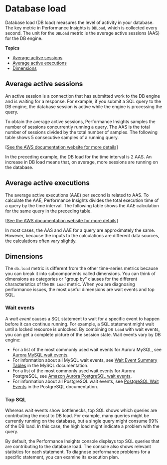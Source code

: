 # Database load<a name="USER_PerfInsights.Overview.ActiveSessions"></a>

Database load \(DB load\) measures the level of activity in your database\. The key metric in Performance Insights is `DBLoad`, which is collected every second\. The unit for the `DBLoad` metric is the average active sessions \(AAS\) for the DB engine\. 

**Topics**
+ [Average active sessions](#USER_PerfInsights.Overview.ActiveSessions.AAS)
+ [Average active executions](#USER_PerfInsights.Overview.ActiveSessions.AAE)
+ [Dimensions](#USER_PerfInsights.Overview.ActiveSessions.dimensions)

## Average active sessions<a name="USER_PerfInsights.Overview.ActiveSessions.AAS"></a>

An active session is a connection that has submitted work to the DB engine and is waiting for a response\. For example, if you submit a SQL query to the DB engine, the database session is active while the engine is processing the query\.

To obtain the average active sessions, Performance Insights samples the number of sessions concurrently running a query\. The AAS is the total number of sessions divided by the total number of samples\. The following table shows 5 consecutive samples of a running query\.

[\[See the AWS documentation website for more details\]](http://docs.aws.amazon.com/AmazonRDS/latest/AuroraUserGuide/USER_PerfInsights.Overview.ActiveSessions.html)

In the preceding example, the DB load for the time interval is 2 AAS\. An increase in DB load means that, on average, more sessions are running on the database\.

## Average active executions<a name="USER_PerfInsights.Overview.ActiveSessions.AAE"></a>

The average active executions \(AAE\) per second is related to AAS\. To calculate the AAE, Performance Insights divides the total execution time of a query by the time interval\. The following table shows the AAE calculation for the same query in the preceding table\.

[\[See the AWS documentation website for more details\]](http://docs.aws.amazon.com/AmazonRDS/latest/AuroraUserGuide/USER_PerfInsights.Overview.ActiveSessions.html)

In most cases, the AAS and AAE for a query are approximately the same\. However, because the inputs to the calculations are different data sources, the calculations often vary slightly\.

## Dimensions<a name="USER_PerfInsights.Overview.ActiveSessions.dimensions"></a>

The `db.load` metric is different from the other time\-series metrics because you can break it into subcomponents called dimensions\. You can think of dimensions as categories or "group by" clauses for the different characteristics of the `DB Load` metric\. When you are diagnosing performance issues, the most useful dimensions are wait events and top SQL\.

### Wait events<a name="USER_PerfInsights.Overview.ActiveSessions.waits"></a>

A *wait event* causes a SQL statement to wait for a specific event to happen before it can continue running\. For example, a SQL statement might wait until a locked resource is unlocked\. By combining `DB Load` with wait events, you can get a complete picture of the session state\. Wait events vary by DB engine: 
+ For a list of the most commonly used wait events for Aurora MySQL, see [Aurora MySQL wait events](AuroraMySQL.Reference.md#AuroraMySQL.Reference.Waitevents)\.
+ For information about all MySQL wait events, see [Wait Event Summary Tables](https://dev.mysql.com/doc/refman/5.7/en/wait-summary-tables.html) in the MySQL documentation\.
+ For a list of the most commonly used wait events for Aurora PostgreSQL, see [Amazon Aurora PostgreSQL wait events](AuroraPostgreSQL.Reference.Waitevents.md)\.
+ For information about all PostgreSQL wait events, see [PostgreSQL Wait Events](https://www.postgresql.org/docs/10/static/monitoring-stats.html#WAIT-EVENT-TABLE) in the PostgreSQL documentation\.

### Top SQL<a name="USER_PerfInsights.Overview.ActiveSessions.top-sql"></a>

Whereas wait events show bottlenecks, top SQL shows which queries are contributing the most to DB load\. For example, many queries might be currently running on the database, but a single query might consume 99% of the DB load\. In this case, the high load might indicate a problem with the query\. 

By default, the Performance Insights console displays top SQL queries that are contributing to the database load\. The console also shows relevant statistics for each statement\. To diagnose performance problems for a specific statement, you can examine its execution plan\.